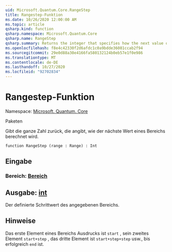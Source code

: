 ```yaml
---
uid: Microsoft.Quantum.Core.RangeStep
title: Rangestep-Funktion
ms.date: 10/26/2020 12:00:00 AM
ms.topic: article
qsharp.kind: function
qsharp.namespace: Microsoft.Quantum.Core
qsharp.name: RangeStep
qsharp.summary: Returns the integer that specifies how the next value of a range is calculated.
ms.openlocfilehash: f8e4c42330f2d6afdc1c0a9bdde36081ccab2f94
ms.sourcegitcommit: 29e0d88a30e4166fa580132124b0eb57e1f0e986
ms.translationtype: MT
ms.contentlocale: de-DE
ms.lasthandoff: 10/27/2020
ms.locfileid: "92702834"
---
```

# <a name="rangestep-function"></a>Rangestep-Funktion

Namespace: [Microsoft. Quantum. Core](xref:Microsoft.Quantum.Core)

Paketen [](https://nuget.org/packages/)


Gibt die ganze Zahl zurück, die angibt, wie der nächste Wert eines Bereichs berechnet wird.

```qsharp
function RangeStep (range : Range) : Int
```


## <a name="input"></a>Eingabe

### <a name="range--range"></a>Bereich: [Bereich](xref:microsoft.quantum.lang-ref.range)





## <a name="output--int"></a>Ausgabe: [int](xref:microsoft.quantum.lang-ref.int)

Der definierte Schrittwert des angegebenen Bereichs.

## <a name="remarks"></a>Hinweise

Das erste Element eines Bereichs Ausdrucks ist `start` , sein zweites Element `start+step` , das dritte Element ist `start+step+step` usw., bis erfolgreich `end` ist.